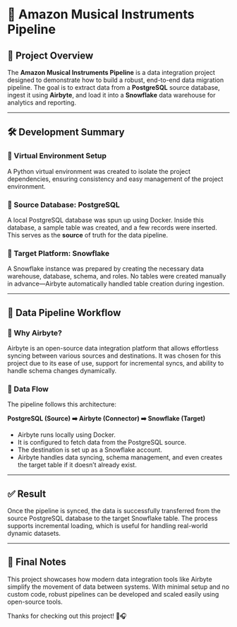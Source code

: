 # 🎵 Amazon Musical Instruments Pipeline

## 📌 Project Overview

The **Amazon Musical Instruments Pipeline** is a data integration project designed to demonstrate how to build a robust, end-to-end data migration pipeline. The goal is to extract data from a **PostgreSQL** source database, ingest it using **Airbyte**, and load it into a **Snowflake** data warehouse for analytics and reporting.

---

## 🛠️ Development Summary

### 🔹 Virtual Environment Setup

A Python virtual environment was created to isolate the project dependencies, ensuring consistency and easy management of the project environment.

### 🔹 Source Database: PostgreSQL

A local PostgreSQL database was spun up using Docker. Inside this database, a sample table was created, and a few records were inserted. This serves as the **source** of truth for the data pipeline.

### 🔹 Target Platform: Snowflake

A Snowflake instance was prepared by creating the necessary data warehouse, database, schema, and roles. No tables were created manually in advance—Airbyte automatically handled table creation during ingestion.

---

## 🔄 Data Pipeline Workflow

### 🔹 Why Airbyte?

Airbyte is an open-source data integration platform that allows effortless syncing between various sources and destinations. It was chosen for this project due to its ease of use, support for incremental syncs, and ability to handle schema changes dynamically.

### 🔹 Data Flow

The pipeline follows this architecture:

**PostgreSQL (Source) ➡️ Airbyte (Connector) ➡️ Snowflake (Target)**

* Airbyte runs locally using Docker.
* It is configured to fetch data from the PostgreSQL source.
* The destination is set up as a Snowflake account.
* Airbyte handles data syncing, schema management, and even creates the target table if it doesn’t already exist.

---

## ✅ Result

Once the pipeline is synced, the data is successfully transferred from the source PostgreSQL database to the target Snowflake table. The process supports incremental loading, which is useful for handling real-world dynamic datasets.

---

## 💬 Final Notes

This project showcases how modern data integration tools like Airbyte simplify the movement of data between systems. With minimal setup and no custom code, robust pipelines can be developed and scaled easily using open-source tools.

Thanks for checking out this project! 🎸🎧
